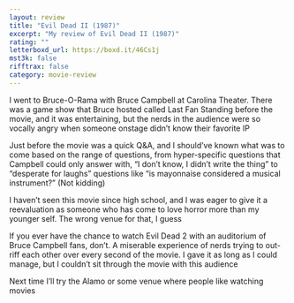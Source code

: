 ```yaml
---
layout: review
title: "Evil Dead II (1987)"
excerpt: "My review of Evil Dead II (1987)"
rating: ""
letterboxd_url: https://boxd.it/46Cs1j
mst3k: false
rifftrax: false
category: movie-review
---
```


I went to Bruce-O-Rama with Bruce Campbell at Carolina Theater. There was a game show that Bruce hosted called Last Fan Standing before the movie, and it was entertaining, but the nerds in the audience were so vocally angry when someone onstage didn’t know their favorite IP

Just before the movie was a quick Q&A, and I should’ve known what was to come based on the range of questions, from hyper-specific questions that Campbell could only answer with, “I don’t know, I didn’t write the thing” to “desperate for laughs” questions like “is mayonnaise considered a musical instrument?” (Not kidding)

I haven’t seen this movie since high school, and I was eager to give it a reevaluation as someone who has come to love horror more than my younger self. The wrong venue for that, I guess

If you ever have the chance to watch Evil Dead 2 with an auditorium of Bruce Campbell fans, don’t. A miserable experience of nerds trying to out-riff each other over every second of the movie. I gave it as long as I could manage, but I couldn’t sit through the movie with this audience

Next time I’ll try the Alamo or some venue where people like watching movies

